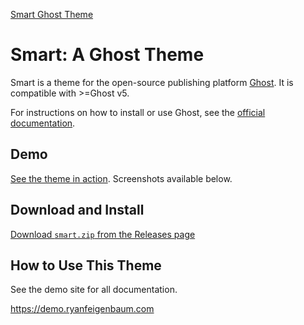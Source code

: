 
[Smart Ghost Theme](splash.png)
# Smart: A Ghost Theme

Smart is a theme for the open-source publishing platform [Ghost](https://ghost.org/). It is compatible with >=Ghost v5.

For instructions on how to install or use Ghost, see the [official documentation](https://ghost.org/help/).

## Demo

[See the theme in action](https://demo.ryanfeigenbaum.com). Screenshots available below.

## Download and Install

[Download `smart.zip` from the Releases page](https://github.com/royalfig/smart/releases)

## How to Use This Theme

See the demo site for all documentation. 

https://demo.ryanfeigenbaum.com

